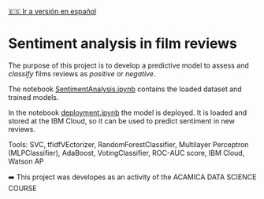 [:es: Ir a versión en español](https://github.com/iseka-dev/sentiment-analysis/blob/master/README.sp.md)

# Sentiment analysis in film reviews

The purpose of this project is to develop a predictive model to assess and *classify* films reviews as *positive* or *negative*.

The notebook [SentimentAnalysis.ipynb](https://github.com/iseka-dev/sentiment-analysis/blob/master/SentimentAnalysis.ipynb) contains the loaded dataset and trained models.

In the notebook [deployment.ipynb](https://github.com/iseka-dev/sentiment-analysis/blob/master/deployment.ipynb) the model is deployed. It is loaded and stored at the IBM Cloud, so it can be used to predict sentiment in new reviews.

Tools: SVC, tfidfVEctorizer, RandomForestClassifier, Multilayer Perceptron (MLPClassifier), AdaBoost, VotingClassifier, ROC-AUC score, IBM Cloud, Watson AP

:arrow_right: This project was developes as an activity of the ACAMICA DATA SCIENCE COURSE

